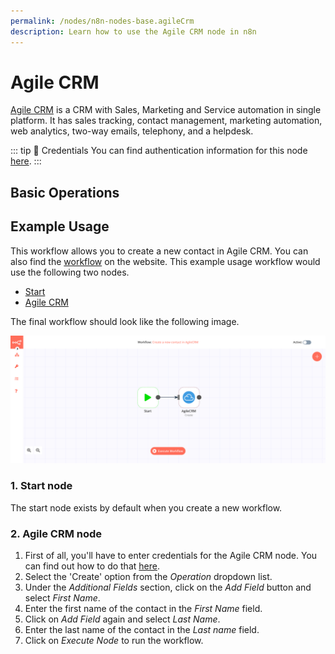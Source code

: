 ```yaml
---
permalink: /nodes/n8n-nodes-base.agileCrm
description: Learn how to use the Agile CRM node in n8n
---
```


# Agile CRM

[Agile CRM](https://www.agilecrm.com/) is a CRM with Sales, Marketing and Service automation in single platform. It has sales tracking, contact management, marketing automation, web analytics, two-way emails, telephony, and a helpdesk.

::: tip 🔑 Credentials
You can find authentication information for this node [here](../../../credentials/AgileCRM/README.md).
:::

## Basic Operations

<Resource node="n8n-nodes-base.agileCrm" />


## Example Usage

This workflow allows you to create a new contact in Agile CRM. You can also find the [workflow](https://n8n.io/workflows/474) on the website. This example usage workflow would use the following two nodes.
- [Start](../../core-nodes/Start/README.md)
- [Agile CRM]()

The final workflow should look like the following image.

![A workflow with the Agile CRM node](./workflow.png)

### 1. Start node

The start node exists by default when you create a new workflow.

### 2. Agile CRM node

1. First of all, you'll have to enter credentials for the Agile CRM node. You can find out how to do that [here](../../../credentials/AgileCRM/README.md).
2. Select the 'Create' option from the *Operation* dropdown list.
3. Under the *Additional Fields* section, click on the *Add Field* button and select *First Name*.
5. Enter the first name of the contact in the *First Name* field.
6. Click on *Add Field* again and select *Last Name*.
7. Enter the last name of the contact in the *Last name* field.
8. Click on *Execute Node* to run the workflow.
